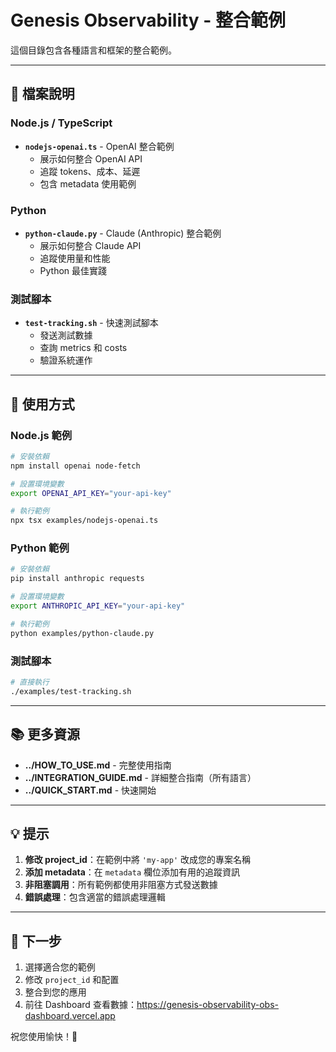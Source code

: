 # Genesis Observability - 整合範例

這個目錄包含各種語言和框架的整合範例。

---

## 📁 檔案說明

### Node.js / TypeScript
- **`nodejs-openai.ts`** - OpenAI 整合範例
  - 展示如何整合 OpenAI API
  - 追蹤 tokens、成本、延遲
  - 包含 metadata 使用範例

### Python
- **`python-claude.py`** - Claude (Anthropic) 整合範例
  - 展示如何整合 Claude API
  - 追蹤使用量和性能
  - Python 最佳實踐

### 測試腳本
- **`test-tracking.sh`** - 快速測試腳本
  - 發送測試數據
  - 查詢 metrics 和 costs
  - 驗證系統運作

---

## 🚀 使用方式

### Node.js 範例

```bash
# 安裝依賴
npm install openai node-fetch

# 設置環境變數
export OPENAI_API_KEY="your-api-key"

# 執行範例
npx tsx examples/nodejs-openai.ts
```

### Python 範例

```bash
# 安裝依賴
pip install anthropic requests

# 設置環境變數
export ANTHROPIC_API_KEY="your-api-key"

# 執行範例
python examples/python-claude.py
```

### 測試腳本

```bash
# 直接執行
./examples/test-tracking.sh
```

---

## 📚 更多資源

- **../HOW_TO_USE.md** - 完整使用指南
- **../INTEGRATION_GUIDE.md** - 詳細整合指南（所有語言）
- **../QUICK_START.md** - 快速開始

---

## 💡 提示

1. **修改 project_id**：在範例中將 `'my-app'` 改成您的專案名稱
2. **添加 metadata**：在 `metadata` 欄位添加有用的追蹤資訊
3. **非阻塞調用**：所有範例都使用非阻塞方式發送數據
4. **錯誤處理**：包含適當的錯誤處理邏輯

---

## 🎯 下一步

1. 選擇適合您的範例
2. 修改 `project_id` 和配置
3. 整合到您的應用
4. 前往 Dashboard 查看數據：https://genesis-observability-obs-dashboard.vercel.app

祝您使用愉快！🚀
